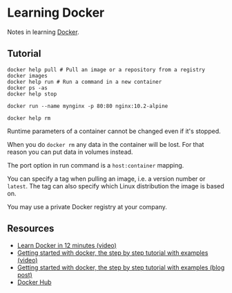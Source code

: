 # Learning Docker

Notes in learning [Docker](https://www.docker.com/).

## Tutorial

```
docker help pull # Pull an image or a repository from a registry
docker images
docker help run # Run a command in a new container
docker ps -as
docker help stop

docker run --name mynginx -p 80:80 nginx:10.2-alpine

docker help rm
```

Runtime parameters of a container cannot be changed even if it's stopped.

When you do `docker rm` any data in the container will be lost. For that reason
you can put data in volumes instead.

The port option in run command is a `host:container` mapping.

You can specify a tag when pulling an image, i.e. a version number or `latest`.
The tag can also specify which Linux distribution the image is based on.

You may use a private Docker registry at your company.

## Resources

* [Learn Docker in 12 minutes (video)](https://www.youtube.com/watch?v=YFl2mCHdv24)
* [Getting started with docker, the step by step tutorial with examples (video)](https://www.youtube.com/watch?v=Vyp5_F42NGs)
* [Getting started with docker, the step by step tutorial with examples (blog post)](http://takacsmark.com/getting-started-with-docker-in-your-project-step-by-step-tutorial/)
* [Docker Hub](https://hub.docker.com)
